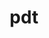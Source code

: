 ---
title: "pdt"
layout: cache
categories: [package, v0.19]
meta: {"versions": ["3.25.1"], "compilers": ["gcc@=11.1.0", "oneapi@=2022.1.0"], "oss": ["ubuntu20.04"], "platforms": ["linux"], "targets": ["x86_64"], "stacks": ["e4s", "e4s-oneapi"], "num_specs": 2, "num_specs_by_stack": {"e4s": 1, "e4s-oneapi": 1}}
spec_details: [{"hash": "lx67nrs24pkbnmnj7am3t75swtowtfc5", "compiler": "gcc@=11.1.0", "versions": ["3.25.1"], "os": "ubuntu20.04", "platform": "linux", "target": "x86_64", "variants": ["build_system=autotools", "~pic"], "stacks": ["e4s"], "size": "-", "tarball": "https://binaries.spack.io/releases/v0.19/build_cache/linux-ubuntu20.04-x86_64/gcc-11.1.0/pdt-3.25.1/linux-ubuntu20.04-x86_64-gcc-11.1.0-pdt-3.25.1-lx67nrs24pkbnmnj7am3t75swtowtfc5.spack"}, {"hash": "56j5kgtcd5iz4rpa3f4rqfidl4igrp2x", "compiler": "oneapi@=2022.1.0", "versions": ["3.25.1"], "os": "ubuntu20.04", "platform": "linux", "target": "x86_64", "variants": ["build_system=autotools", "~pic"], "stacks": ["e4s-oneapi"], "size": "-", "tarball": "https://binaries.spack.io/releases/v0.19/build_cache/linux-ubuntu20.04-x86_64/oneapi-2022.1.0/pdt-3.25.1/linux-ubuntu20.04-x86_64-oneapi-2022.1.0-pdt-3.25.1-56j5kgtcd5iz4rpa3f4rqfidl4igrp2x.spack"}]
---